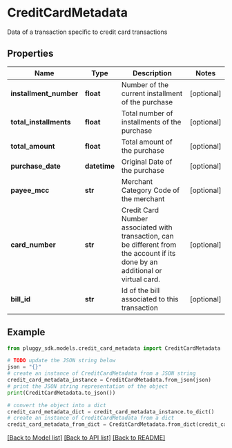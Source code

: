 # CreditCardMetadata

Data of a transaction specific to credit card transactions

## Properties

Name | Type | Description | Notes
------------ | ------------- | ------------- | -------------
**installment_number** | **float** | Number of the current installment of the purchase | [optional] 
**total_installments** | **float** | Total number of installments of the purchase | [optional] 
**total_amount** | **float** | Total amount of the purchase | [optional] 
**purchase_date** | **datetime** | Original Date of the purchase | [optional] 
**payee_mcc** | **str** | Merchant Category Code of the merchant | [optional] 
**card_number** | **str** | Credit Card Number associated with transaction, can be different from the account if its done by an additional or virtual card. | [optional] 
**bill_id** | **str** | Id of the bill associated to this transaction | [optional] 

## Example

```python
from pluggy_sdk.models.credit_card_metadata import CreditCardMetadata

# TODO update the JSON string below
json = "{}"
# create an instance of CreditCardMetadata from a JSON string
credit_card_metadata_instance = CreditCardMetadata.from_json(json)
# print the JSON string representation of the object
print(CreditCardMetadata.to_json())

# convert the object into a dict
credit_card_metadata_dict = credit_card_metadata_instance.to_dict()
# create an instance of CreditCardMetadata from a dict
credit_card_metadata_from_dict = CreditCardMetadata.from_dict(credit_card_metadata_dict)
```
[[Back to Model list]](../README.md#documentation-for-models) [[Back to API list]](../README.md#documentation-for-api-endpoints) [[Back to README]](../README.md)


